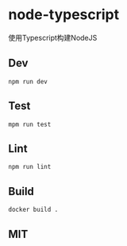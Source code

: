 # node-typescript
使用Typescript构建NodeJS

## Dev
```
npm run dev
```

## Test
```
mpm run test
```

## Lint
```
npm run lint
```

## Build
```
docker build . 
```

## MIT